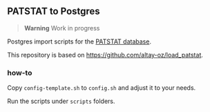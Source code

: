 ## PATSTAT to Postgres 

> **Warning**
> Work in progress

Postgres import scripts for the [PATSTAT database](https://www.epo.org/searching-for-patents/business/patstat.html).

This repository is based on <https://github.com/altay-oz/load_patstat>.


### how-to

Copy `config-template.sh` to `config.sh` and adjust it to your needs.

Run the scripts under `scripts` folders.
